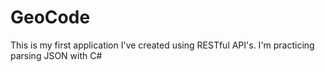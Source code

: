 # GeoCode
This is my first application I've created using RESTful API's. I'm practicing parsing JSON with C#
